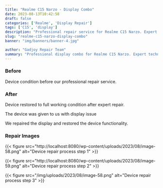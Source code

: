 ```yaml
---
title: "Realme C15 Narzo - Display Combo"
date: 2023-08-13T10:42:58
draft: false
categories: ['Realme', 'Display Repair']
tags: ['C15', 'display']
description: "Professional repair service for Realme C15 Narzo. Expert diagnosis and quality repairs in Bangalore."
slug: "realme-c15-narzo-display-combo"
banner: "img/banners/banner-4.jpg"

author: "Gadjoy Repair Team"
summary: "Professional display combo for Realme C15 Narzo. Expert technicians, quality parts, warranty included."
---
```


### Before

Device condition before our professional repair service.

### After

Device restored to full working condition after expert repair.

The device was given to us with display issue

We repaired the display and restored the device functionality.

### Repair Images

{{< figure src="http://localhost:8080/wp-content/uploads/2023/08/image-58.png" alt="Device repair process step 1" >}}

{{< figure src="http://localhost:8080/wp-content/uploads/2023/08/image-59.png" alt="Device repair process step 2" >}}

{{< figure src="/img/uploads/2023/08/image-58.png" alt="Device repair process step 3" >}}

